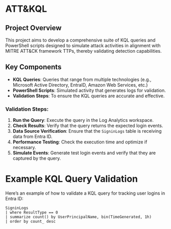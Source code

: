 # ATT&KQL

## Project Overview

This project aims to develop a comprehensive suite of KQL queries and PowerShell scripts designed to simulate attack activities in alignment with MITRE ATT&CK framework TTPs, thereby validating detection capabilities.

## Key Components

- **KQL Queries**: Queries that range from multiple technologies (e.g., Microsoft Active Directory, EntraID, Amazon Web Services, etc.)
- **PowerShell Scripts**: Simulated activity that generates logs for validation.
- **Validation Steps**: To ensure the KQL queries are accurate and effective.

### Validation Steps:

1. **Run the Query**: Execute the query in the Log Analytics workspace.
2. **Check Results**: Verify that the query returns the expected login events.
3. **Data Source Verification**: Ensure that the `SigninLogs` table is receiving data from Entra ID.
4. **Performance Testing**: Check the execution time and optimize if necessary.
5. **Simulate Events**: Generate test login events and verify that they are captured by the query.


<!--
## Validation Steps for KQL Queries

To ensure that the KQL queries work as intended, follow these validation steps:

### Initial Query Testing

1. **Run the Query**: Execute the KQL query in the Azure Monitor or Microsoft Sentinel environment.
2. **Check Results**: Verify that the query returns the expected results. Look for any anomalies or unexpected data.

### Data Source Verification

1. **Verify Data Sources**: Ensure that the data sources referenced in the query are correctly configured and actively sending data.
2. **Check Data Freshness**: Confirm that the data is up-to-date and relevant to the query.

### Performance Testing

1. **Evaluate Query Performance**: Check the query execution time and resource usage. Optimize the query if it takes too long to execute or consumes excessive resources.
2. **Load Testing**: Test the query under different load conditions to ensure it performs well under various scenarios.

### Cross-Technology Validation

1. **Active Directory**: Validate queries related to domain controllers and user authentication.
2. **Entra ID**: Test queries for tracking MFA modifications and other Entra ID-related events.
3. **Cloud Resources**: Ensure queries for monitoring cloud resources (e.g., Azure VMs, storage accounts) return accurate and relevant data.

### Alert and Rule Validation

1. **Simulate Events**: Generate test events to trigger the alerts and rules defined by the KQL queries.
2. **Verify Alerts**: Ensure that the alerts are triggered correctly and that the notifications are sent as expected.
3. **Review Logs**: Check the logs to confirm that the events are logged accurately and that the queries are capturing the correct data.

### Continuous Monitoring and Improvement

1. **Regular Reviews**: Periodically review and update the KQL queries to adapt to new threats and changes in the environment.
2. **Feedback Loop**: Collect feedback from users and stakeholders to identify areas for improvement and make necessary adjustments.
-->

# Example KQL Query Validation

Here’s an example of how to validate a KQL query for tracking user logins in Entra ID:

```kql
SigninLogs
| where ResultType == 0
| summarize count() by UserPrincipalName, bin(TimeGenerated, 1h)
| order by count_ desc
